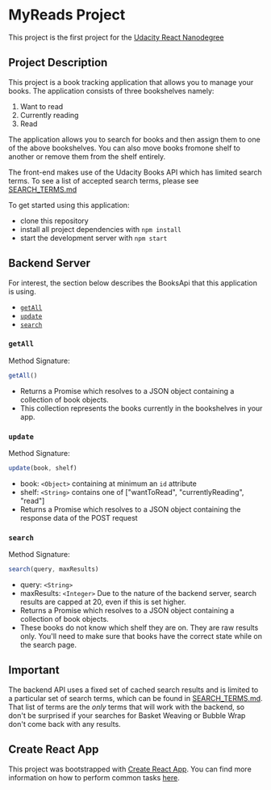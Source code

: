 # MyReads Project

This project is the first project for the [Udacity React Nanodegree](https://www.udacity.com/course/react-nanodegree--nd019) 

## Project Description
This project is a book tracking application that allows you to manage your books. The application consists of three bookshelves namely: 
1. Want to read
1. Currently reading
1. Read

The application allows you to search for books and then assign them to one of the above bookshelves. You can also move books fromone shelf to another or remove them from the shelf entirely.

The front-end makes use of the Udacity Books API which has limited search terms. To see a list of accepted search terms, please see [SEARCH_TERMS.md](SEARCH_TERMS.md)

To get started using this application:

* clone this repository 
* install all project dependencies with `npm install`
* start the development server with `npm start`

## Backend Server

For interest, the section below describes the BooksApi that this application is using.

* [`getAll`](#getall)
* [`update`](#update)
* [`search`](#search)

### `getAll`

Method Signature:

```js
getAll()
```

* Returns a Promise which resolves to a JSON object containing a collection of book objects.
* This collection represents the books currently in the bookshelves in your app.

### `update`

Method Signature:

```js
update(book, shelf)
```

* book: `<Object>` containing at minimum an `id` attribute
* shelf: `<String>` contains one of ["wantToRead", "currentlyReading", "read"]  
* Returns a Promise which resolves to a JSON object containing the response data of the POST request

### `search`

Method Signature:

```js
search(query, maxResults)
```

* query: `<String>`
* maxResults: `<Integer>` Due to the nature of the backend server, search results are capped at 20, even if this is set higher.
* Returns a Promise which resolves to a JSON object containing a collection of book objects.
* These books do not know which shelf they are on. They are raw results only. You'll need to make sure that books have the correct state while on the search page.

## Important
The backend API uses a fixed set of cached search results and is limited to a particular set of search terms, which can be found in [SEARCH_TERMS.md](SEARCH_TERMS.md). That list of terms are the _only_ terms that will work with the backend, so don't be surprised if your searches for Basket Weaving or Bubble Wrap don't come back with any results.

## Create React App

This project was bootstrapped with [Create React App](https://github.com/facebookincubator/create-react-app). You can find more information on how to perform common tasks [here](https://github.com/facebookincubator/create-react-app/blob/master/packages/react-scripts/template/README.md).
